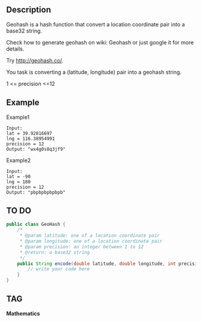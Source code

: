 ## Description
Geohash is a hash function that convert a location coordinate pair into a base32 string.

Check how to generate geohash on wiki: Geohash or just google it for more details.

Try http://geohash.co/.

You task is converting a (latitude, longitude) pair into a geohash string.

1 <= precision <=12

## Example

Example1
```
Input: 
lat = 39.92816697 
lng = 116.38954991
precision = 12 
Output: "wx4g0s8q3jf9"
```

Example2
```
Input: 
lat = -90
lng = 180
precision = 12 
Output: "pbpbpbpbpbpb"
```

## TO DO
```java
public class GeoHash {
    /*
     * @param latitude: one of a location coordinate pair 
     * @param longitude: one of a location coordinate pair 
     * @param precision: an integer between 1 to 12
     * @return: a base32 string
     */
    public String encode(double latitude, double longitude, int precision) {
        // write your code here
    }
}
```

## TAG
**Mathematics**
